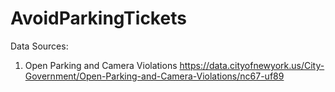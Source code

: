 # AvoidParkingTickets

Data Sources:
1. Open Parking and Camera Violations  https://data.cityofnewyork.us/City-Government/Open-Parking-and-Camera-Violations/nc67-uf89
